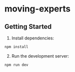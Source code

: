 # moving-experts

## Getting Started

1. Install dependencies:

```bash
npm install
```

2. Run the development server:

```bash
npm run dev
```
